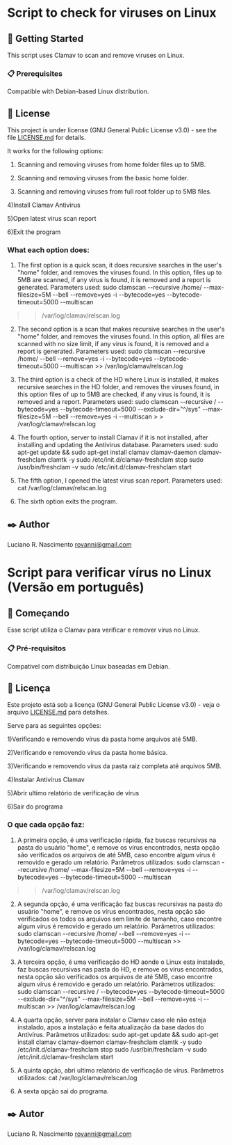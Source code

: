 # Script to check for viruses on Linux

## 🚀 Getting Started

This script uses Clamav to scan and remove viruses on Linux.


### 📋 Prerequisites
Compatible with Debian-based Linux distribution.

## 📄 License

This project is under license (GNU General Public License v3.0) - see the file [LICENSE.md](https://github.com/rovanni/Script_antivirus_Linux/blob/main/LICENSE) for details.

It works for the following options:

1) Scanning and removing viruses from home folder files up to 5MB.

2) Scanning and removing viruses from the basic home folder.

3) Scanning and removing viruses from full root folder up to 5MB files.

4)Install Clamav Antivirus

5)Open latest virus scan report

6)Exit the program

### What each option does:

1. The first option is a quick scan, it does recursive searches in the user's "home" folder, and removes the viruses found. In this option, files up to 5MB are scanned, if any virus is found, it is removed and a report is generated.
Parameters used:
sudo clamscan --recursive /home/ --max-filesize=5M --bell --remove=yes -i --bytecode=yes --bytecode-timeout=5000 --multiscan
 >> /var/log/clamav/relscan.log

2. The second option is a scan that makes recursive searches in the user's "home" folder, and removes the viruses found. In this option, all files are scanned with no size limit, if any virus is found, it is removed and a report is generated.
Parameters used:
sudo clamscan --recursive /home/ --bell --remove=yes -i --bytecode=yes --bytecode-timeout=5000 --multiscan >> /var/log/clamav/relscan.log

3. The third option is a check of the HD where Linux is installed, it makes recursive searches in the HD folder, and removes the viruses found, in this option files of up to 5MB are checked, if any virus is found, it is removed and a report.
Parameters used:
sudo clamscan --recursive / --bytecode=yes --bytecode-timeout=5000 --exclude-dir="^/sys" --max-filesize=5M --bell --remove=yes -i --multiscan > > /var/log/clamav/relscan.log

4. The fourth option, server to install Clamav if it is not installed, after installing and updating the Antivirus database.
Parameters used:
sudo apt-get update && sudo apt-get install clamav clamav-daemon clamav-freshclam clamtk -y
sudo /etc/init.d/clamav-freshclam stop
sudo /usr/bin/freshclam -v
sudo /etc/init.d/clamav-freshclam start

5. The fifth option, I opened the latest virus scan report.
Parameters used:
cat /var/log/clamav/relscan.log

6. The sixth option exits the program.

## ✒️ Author

Luciano R. Nascimento
rovanni@gmail.com


#  Script para verificar vírus no Linux (Versão em português)

## 🚀 Começando

Esse script utiliza o Clamav para verificar e remover vírus no Linux.


### 📋 Pré-requisitos
Compatível com distribuição Linux baseadas em Debian.

## 📄 Licença

Este projeto está sob a licença (GNU General Public License v3.0) - veja o arquivo [LICENSE.md](https://github.com/rovanni/Script_antivirus_Linux/blob/main/LICENSE) para detalhes.

Serve para as seguintes opções:

1)Verificando e removendo vírus da pasta home arquivos até 5MB.

2)Verificando e removendo vírus da pasta home básica.

3)Verificando e removendo vírus da pasta raiz completa até arquivos 5MB.

4)Instalar Antivírus Clamav

5)Abrir ultimo relatório de verificação de vírus

6)Sair do programa

###  O que cada opção faz:

1. A primeira opção, é uma verificação rápida, faz buscas recursivas na pasta do usuário "home", e remove os vírus encontrados, nesta opção são verificados os arquivos de até 5MB, caso encontre algum vírus é removido e gerado um relatório.
Parâmetros utilizados:
		sudo clamscan --recursive /home/ --max-filesize=5M --bell --remove=yes -i --bytecode=yes --bytecode-timeout=5000 --multiscan
 >> /var/log/clamav/relscan.log

2. A segunda opção, é uma verificação faz buscas recursivas na pasta do usuário "home", e remove os vírus encontrados, nesta opção são verificados os todos os arquivos sem limite de tamanho, caso encontre algum vírus é removido e gerado um relatório.
Parâmetros utilizados:
	sudo clamscan --recursive /home/ --bell --remove=yes -i --bytecode=yes --bytecode-timeout=5000 --multiscan >> /var/log/clamav/relscan.log

3. A terceira opção, é uma verificação do HD aonde o Linux esta instalado, faz buscas recursivas nas pasta do HD, e remove os vírus encontrados, nesta opção são verificados os arquivos de até 5MB, caso encontre algum vírus é removido e gerado um relatório.
Parâmetros utilizados:
	sudo clamscan --recursive / --bytecode=yes --bytecode-timeout=5000 --exclude-dir="^/sys" --max-filesize=5M --bell --remove=yes -i --multiscan >> /var/log/clamav/relscan.log

4. A quarta opção, server para instalar o Clamav caso ele não esteja instalado, apos a instalação e feita atualização da base dados do Antivírus.
Parâmetros utilizados:
	sudo apt-get update && sudo apt-get install clamav clamav-daemon clamav-freshclam clamtk -y
	sudo /etc/init.d/clamav-freshclam stop
	sudo /usr/bin/freshclam -v
	sudo /etc/init.d/clamav-freshclam start	

5. A quinta opção, abri ultimo relatório de verificação de vírus.
Parâmetros utilizados:
	cat /var/log/clamav/relscan.log

6. A sexta opção sai do programa.

## ✒️ Autor

Luciano R. Nascimento
rovanni@gmail.com